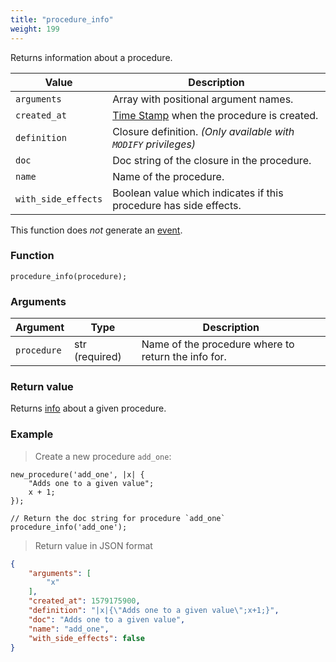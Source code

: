 ```yaml
---
title: "procedure_info"
weight: 199
---
```


Returns information about a procedure.

Value | Description
------- | -----------
`arguments` | Array with positional argument names.
`created_at` | [Time Stamp](https://wikipedia.org/wiki/Unix_time) when the procedure is created.
`definition` | Closure definition. *(Only available with `MODIFY` privileges)*
`doc` | Doc string of the closure in the procedure.
`name` | Name of the procedure.
`with_side_effects` | Boolean value which indicates if this procedure has side effects.

This function does *not* generate an [event](../../overview/events).

### Function

`procedure_info(procedure);`

### Arguments

Argument | Type | Description
-------- | ---- | -----------
`procedure` | str (required) | Name of the procedure where to return the info for.

### Return value

Returns [info](../../data-types/info) about a given procedure.

### Example

> Create a new procedure `add_one`:

```thingsdb,should_pass
new_procedure('add_one', |x| {
    "Adds one to a given value";
    x + 1;
});

// Return the doc string for procedure `add_one`
procedure_info('add_one');
```

> Return value in JSON format

```json
{
    "arguments": [
        "x"
    ],
    "created_at": 1579175900,
    "definition": "|x|{\"Adds one to a given value\";x+1;}",
    "doc": "Adds one to a given value",
    "name": "add_one",
    "with_side_effects": false
}
```
